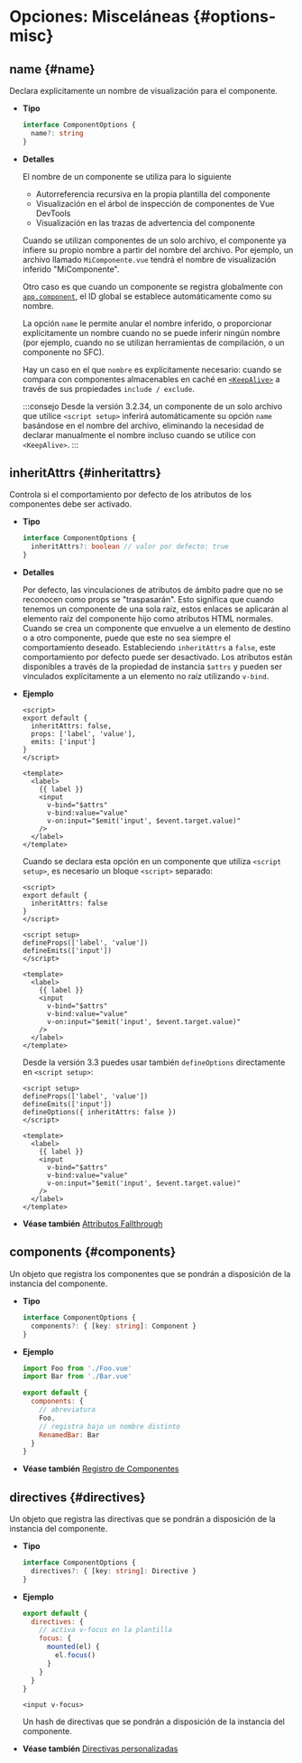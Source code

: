 # Opciones: Misceláneas {#options-misc}

## name {#name}

Declara explícitamente un nombre de visualización para el componente.

- **Tipo**

  ```ts
  interface ComponentOptions {
    name?: string
  }
  ```

- **Detalles**

  El nombre de un componente se utiliza para lo siguiente

  - Autorreferencia recursiva en la propia plantilla del componente
  - Visualización en el árbol de inspección de componentes de Vue DevTools
  - Visualización en las trazas de advertencia del componente

  Cuando se utilizan componentes de un solo archivo, el componente ya infiere su propio nombre a partir del nombre del archivo. Por ejemplo, un archivo llamado `MiComponente.vue` tendrá el nombre de visualización inferido "MiComponente".

  Otro caso es que cuando un componente se registra globalmente con [`app.component`](/api/application#app-component), el ID global se establece automáticamente como su nombre.

  La opción `name` le permite anular el nombre inferido, o proporcionar explícitamente un nombre cuando no se puede inferir ningún nombre (por ejemplo, cuando no se utilizan herramientas de compilación, o un componente no SFC).

  Hay un caso en el que `nombre` es explícitamente necesario: cuando se compara con componentes almacenables en caché en [`<KeepAlive>`](/guide/built-ins/keep-alive) a través de sus propiedades `include / exclude`.

  :::consejo
  Desde la versión 3.2.34, un componente de un solo archivo que utilice `<script setup>` inferirá automáticamente su opción `name` basándose en el nombre del archivo, eliminando la necesidad de declarar manualmente el nombre incluso cuando se utilice con `<KeepAlive>`.
  :::

## inheritAttrs {#inheritattrs}

Controla si el comportamiento por defecto de los atributos de los componentes debe ser activado.

- **Tipo**

  ```ts
  interface ComponentOptions {
    inheritAttrs?: boolean // valor por defecto: true
  }
  ```

- **Detalles**

  Por defecto, las vinculaciones de atributos de ámbito padre que no se reconocen como props se "traspasarán". Esto significa que cuando tenemos un componente de una sola raíz, estos enlaces se aplicarán al elemento raíz del componente hijo como atributos HTML normales. Cuando se crea un componente que envuelve a un elemento de destino o a otro componente, puede que este no sea siempre el comportamiento deseado. Estableciendo `inheritAttrs` a `false`, este comportamiento por defecto puede ser desactivado. Los atributos están disponibles a través de la propiedad de instancia `$attrs` y pueden ser vinculados explícitamente a un elemento no raíz utilizando `v-bind`.

- **Ejemplo**

  <div class="options-api">

  ```vue
  <script>
  export default {
    inheritAttrs: false,
    props: ['label', 'value'],
    emits: ['input']
  }
  </script>

  <template>
    <label>
      {{ label }}
      <input
        v-bind="$attrs"
        v-bind:value="value"
        v-on:input="$emit('input', $event.target.value)"
      />
    </label>
  </template>
  ```

  </div>
  <div class="composition-api">

  Cuando se declara esta opción en un componente que utiliza `<script setup>`, es necesario un bloque `<script>` separado:

  ```vue
  <script>
  export default {
    inheritAttrs: false
  }
  </script>

  <script setup>
  defineProps(['label', 'value'])
  defineEmits(['input'])
  </script>

  <template>
    <label>
      {{ label }}
      <input
        v-bind="$attrs"
        v-bind:value="value"
        v-on:input="$emit('input', $event.target.value)"
      />
    </label>
  </template>
  ```

  Desde la versión 3.3 puedes usar también `defineOptions` directamente en `<script setup>`:

  ```vue
  <script setup>
  defineProps(['label', 'value'])
  defineEmits(['input'])
  defineOptions({ inheritAttrs: false })
  </script>

  <template>
    <label>
      {{ label }}
      <input
        v-bind="$attrs"
        v-bind:value="value"
        v-on:input="$emit('input', $event.target.value)"
      />
    </label>
  </template>
  ```

  </div>

- **Véase también** [Attributos Fallthrough](/guide/components/attrs)

## components {#components}

Un objeto que registra los componentes que se pondrán a disposición de la instancia del componente.

- **Tipo**

  ```ts
  interface ComponentOptions {
    components?: { [key: string]: Component }
  }
  ```

- **Ejemplo**

  ```js
  import Foo from './Foo.vue'
  import Bar from './Bar.vue'

  export default {
    components: {
      // abreviatura
      Foo,
      // registra bajo un nombre distinto
      RenamedBar: Bar
    }
  }
  ```

- **Véase también** [Registro de Componentes](/guide/components/registration)

## directives {#directives}

Un objeto que registra las directivas que se pondrán a disposición de la instancia del componente.

- **Tipo**

  ```ts
  interface ComponentOptions {
    directives?: { [key: string]: Directive }
  }
  ```

- **Ejemplo**

  ```js
  export default {
    directives: {
      // activa v-focus en la plantilla
      focus: {
        mounted(el) {
          el.focus()
        }
      }
    }
  }
  ```

  ```vue-html
  <input v-focus>
  ```

  Un hash de directivas que se pondrán a disposición de la instancia del componente.

- **Véase también** [Directivas personalizadas](/guide/reusability/custom-directives)
